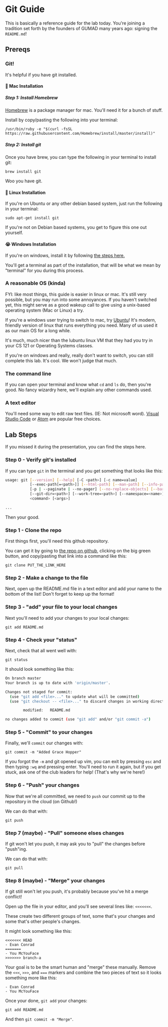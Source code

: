 # Git Guide

This is basically a reference guide for the lab today. You're joining a tradition set forth by the founders of GUMAD many years ago: signing the `README.md`!

## Prereqs

### Git!

It's helpful if you have git installed.

#### 🍎 Mac Installation

##### Step 1: Install Homebrew

[Homebrew](https://brew.sh/) is a package manager for mac. You'll need it for a bunch of stuff.

Install by copy/pasting the following into your terminal:

```
/usr/bin/ruby -e "$(curl -fsSL https://raw.githubusercontent.com/Homebrew/install/master/install)"
```

##### Step 2: Install git

Once you have brew, you can type the following in your terminal to install git:

```
brew install git
```

Woo you have git.

#### 🐧 Linux Installation

If you're on Ubuntu or any other debian based system, just run the following in your terminal:

```
sudo apt-get install git
```

If you're not on Debian based systems, you get to figure this one out yourself.

#### 😭 Windows Installation

If you're on windows, install it by following [the steps here.](https://git-scm.com/download/win)

You'll get a terminal as part of the installation, that will be what we mean by "terminal" for you during this process.

### A reasonable OS (kinda)

FYI: like most things, this guide is easier in linux or mac. It's still very possible, but you may run into some annoyances. If you haven't switched yet, this might serve as a good wakeup call to give using a unix-based operating system (Mac or Linux) a try.

If you're a windows user trying to switch to mac, try [Ubuntu](https://www.ubuntu.com/)! It's modern, friendly version of linux that runs everything you need. Many of us used it as our main OS for a long while.

It's much, much nicer than the lubuntu linux VM that they had you try in your CS 121 or Operating Systems classes.

If you're on windows and really, really don't want to switch, you can still complete this lab. It's cool. We won't judge that much.

### The command line

If you can open your terminal and know what `cd` and `ls` do, then you're good. No fancy wizardry here, we'll explain any other commands used.

### A text editor

You'll need some way to edit raw text files. (IE: Not microsoft word). [Visual Studio Code](https://code.visualstudio.com/) or [Atom](https://atom.io/) are popular free choices.

## Lab Steps

If you missed it during the presentation, you can find the steps here.

### Step 0 - Verify git's installed

If you can type `git` in the terminal and you get something that looks like this:

```sh
usage: git [--version] [--help] [-C <path>] [-c name=value]
           [--exec-path[=<path>]] [--html-path] [--man-path] [--info-path]
           [-p | --paginate | --no-pager] [--no-replace-objects] [--bare]
           [--git-dir=<path>] [--work-tree=<path>] [--namespace=<name>]
           <command> [<args>]

...
```

Then your good.

### Step 1 - Clone the repo

First things first, you'll need this github repository.

You can get it by going to [the repo on github](https://github.com/gu-app-club/lets-learn-git), clicking
on the big green button, and copy/pasting that link into a command like this:

```
git clone PUT_THE_LINK_HERE
```

### Step 2 - Make a change to the file

Next, open up the README.md file in a text editor and add your name to the bottom of the list!
Don't forget to keep up the format!

### Step 3 - "add" your file to your local changes

Next you'll need to add your changes to your local changes:

```
git add README.md
```

### Step 4 - Check your "status"

Next, check that all went well with:

```
git status
```

It should look something like this:

```sh
On branch master
Your branch is up to date with 'origin/master'.

Changes not staged for commit:
  (use "git add <file>..." to update what will be committed)
  (use "git checkout -- <file>..." to discard changes in working directory)

        modified:   README.md

no changes added to commit (use "git add" and/or "git commit -a")
```

### Step 5 - "Commit" to your changes

Finally, we'll `commit` our changes with:

```
git commit -m "Added Grace Hopper"
```

If you forgot the `-m` and git opened up vim, you can exit
by pressing `esc` and then typing `:wq` and pressing enter. You'll need to run it again,
but if you get stuck, ask one of the club leaders for help! (That's why we're here!)

### Step 6 - "Push" your changes

Now that we're all committed, we need to `push` our commit up to the repository in the cloud (on Github!)

We can do that with:

```
git push
```

### Step 7 (maybe) - "Pull" someone elses changes

If git won't let you push, it may ask you to "pull" the changes before "push"ing.

We can do that with:

```
git pull
```

### Step 8 (maybe) - "Merge" your changes

If git still won't let you push, it's probably because you've hit a merge conflict!

Open up the file in your editor, and you'll see several lines like: `<<<<<<<`.

These create two different groups of text, some that's your changes and some that's
other people's changes.

It might look something like this:

```
<<<<<<< HEAD
- Evan Conrad
=======
- You McYouFace
>>>>>>> branch-a
```

Your goal is to be the smart human and "merge" these manually. Remove the `<<<`, `>>>`, and `===` markers
and combine the two pieces of text so it looks something more like this:

```
- Evan Conrad
- You McYouFace
```

Once your done, `git add` your changes:

```
git add README.md
```

And then `git commit -m "Merge"`. 

